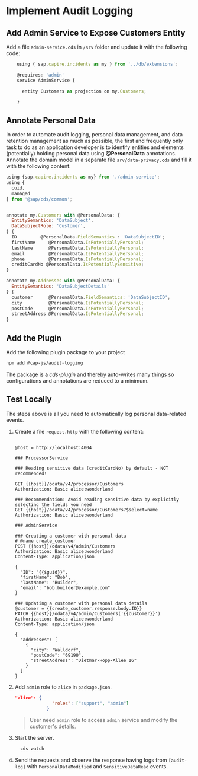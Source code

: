 # Implement Audit Logging

## Add Admin Service to Expose Customers Entity

Add a file `admin-service.cds` in `/srv` folder and update it with the following code:
```js
    using { sap.capire.incidents as my } from '../db/extensions';

    @requires: 'admin'
    service AdminService {

      entity Customers as projection on my.Customers;

    }
```
  
## Annotate Personal Data

In order to automate audit logging, personal data management, and data retention management as much as possible, the first and frequently only task to do as an application developer is to identify entities and elements (potentially) holding personal data using **@PersonalData** annotations.
<br/>
Annotate the domain model in a separate file `srv/data-privacy.cds` and fill it with the following content:

```js
using {sap.capire.incidents as my} from './admin-service';
using {
  cuid,
  managed
} from '@sap/cds/common';


annotate my.Customers with @PersonalData: {
  EntitySemantics: 'DataSubject',
  DataSubjectRole: 'Customer',
} {
  ID         @PersonalData.FieldSemantics : 'DataSubjectID';
  firstName     @PersonalData.IsPotentiallyPersonal;
  lastName      @PersonalData.IsPotentiallyPersonal;
  email         @PersonalData.IsPotentiallyPersonal;
  phone         @PersonalData.IsPotentiallyPersonal;
  creditCardNo @PersonalData.IsPotentiallySensitive;
}

annotate my.Addresses with @PersonalData: {
  EntitySemantics: 'DataSubjectDetails'
} {
  customer      @PersonalData.FieldSemantics: 'DataSubjectID';
  city          @PersonalData.IsPotentiallyPersonal;
  postCode      @PersonalData.IsPotentiallyPersonal;
  streetAddress @PersonalData.IsPotentiallyPersonal;
}


```
## Add the Plugin

Add the following plugin package to your project

```sh
npm add @cap-js/audit-logging
```

The package is a *cds-plugin* and thereby auto-writes many things so configurations and annotations are reduced to a minimum. 

## Test Locally
The steps above is all you need to automatically log personal data-related events. 

1. Create a file `request.http` with the following content:
   
    ```
    
    @host = http://localhost:4004

    ### ProcessorService

    ### Reading sensitive data (creditCardNo) by default - NOT recommended!
    
    GET {{host}}/odata/v4/processor/Customers
    Authorization: Basic alice:wonderland

    ### Recommendation: Avoid reading sensitive data by explicitly selecting the fields you need
    GET {{host}}/odata/v4/processor/Customers?$select=name
    Authorization: Basic alice:wonderland

    ### AdminService

    ### Creating a customer with personal data
    # @name create_customer
    POST {{host}}/odata/v4/admin/Customers
    Authorization: Basic alice:wonderland
    Content-Type: application/json

    {
      "ID": "{{$guid}}",
      "firstName": "Bob",
      "lastName": "Builder",
      "email": "bob.builder@example.com"
    }

    ### Updating a customer with personal data details
    @customer = {{create_customer.response.body.ID}}
    PATCH {{host}}/odata/v4/admin/Customers('{{customer}}')
    Authorization: Basic alice:wonderland
    Content-Type: application/json

    {
      "addresses": [
        {
          "city": "Walldorf",
          "postCode": "69190",
          "streetAddress": "Dietmar-Hopp-Allee 16"
        }
      ]
    }
    
    ```
    
3. Add `admin` role to  `alice` in `package.json`.
    ```json
    "alice": {
                  "roles": ["support", "admin"]
                }   
    ```
    > User need `admin` role to access `admin` service and modify the customer's details.
4. Start the server.
    ```bash
      cds watch
    ```
5. Send the requests and observe the response having logs from `[audit-log]` with `PersonalDataModified` and `SensitiveDataRead` events.
